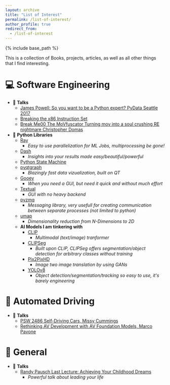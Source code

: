 ```yaml
---
layout: archive
title: "List of Interest"
permalink: /list-of-interest/
author_profile: true
redirect_from:
  - /list-of-interest
---
```


{% include base_path %}
  
This is a collection of Books, projects, articles, as well as all other things that I find interesting.

💻 Software Engineering
======
* 💬 **Talks**
  * [James Powell: So you want to be a Python expert? PyData Seattle 2017](https://www.youtube.com/watch?v=cKPlPJyQrt4)
  * [Breaking the x86 Instruction Set](https://www.youtube.com/watch?v=KrksBdWcZgQ)
  * [Break Me00 The MoVfuscator Turning mov into a soul crushing RE nightmare Christopher Domas](https://www.youtube.com/watch?v=R7EEoWg6Ekk&t=40s)
* 🐍 **Python Libraries**
  * [Ray](https://github.com/ray-project/ray)
    * *Easy to use parallelization for ML Jobs, multiprocessing be gone!*
  * [Dash](https://github.com/plotly/dash)
    * *Insights into your results made easy/beautiful/powerful*
  * [Python State Machine](https://python-statemachine.readthedocs.io/en/latest/)
  * [pyqtgraph](https://github.com/pyqtgraph/pyqtgraph)
    * *Blazingly fast data vizualization, built on QT*
  * [Gooey](https://github.com/chriskiehl/Gooey)
    * *When you need a GUI, but need it quick and without much effort*
  * [Textual](https://github.com/Textualize/textual)
    * *GUI with no heavy backend*
  * [pyzmq](https://zeromq.org/languages/python)
    * *Messaging library, very usefull for creating communication between separate processes (not limited to python)*
  * [umap](https://umap-learn.readthedocs.io/en/latest/)
    * *Dimensionality reduction from N-Dimensions to 2D*
  * **AI Models I am tinkering with**
    * [CLIP](https://huggingface.co/docs/transformers/en/model_doc/clip)
      * *Multimodal (text/image) tranformer*
    * [CLIPSeg](https://huggingface.co/docs/transformers/main/en/model_doc/clipseg)
      * *Built upon CLIP, CLIPSeg offers segmentation/object detection for arbitrary classes without training*
    * [Pix2PixHD](https://github.com/NVIDIA/pix2pixHD)
      * *Image two image translation by using GANs*
    * [YOLOv8](https://github.com/ultralytics/ultralytics)
      * *Object detection/segmentation/tracking so easy to use, it's barely engineering* 


🚗 Automated Driving
======
* 💬 **Talks**
  * [PSW 2486 Self-Driving Cars, Missy Cummings](https://youtu.be/EyzRwXowJDI?si=xSGXCnitHKPIZgR3&t=769)
  * [Rethinking AV Development with AV Foundation Models, Marco Pavone](https://www.youtube.com/watch?v=zPq63mPWdS4&pp=ygUMbWFyY28gcGF2b25l)


🙂 General
======
* 💬 **Talks**
  * [Randy Pausch Last Lecture: Achieving Your Childhood Dreams](https://www.youtube.com/watch?v=ji5_MqicxSo)
    * *Powerful talk about leading your life*
